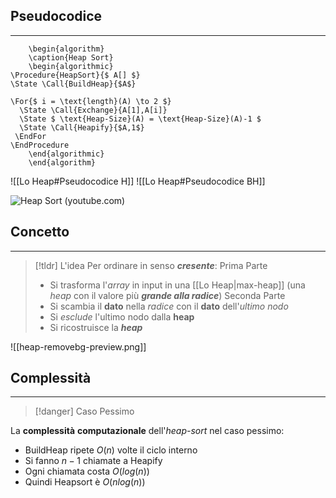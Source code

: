 ## Pseudocodice
---
```pseudo
	\begin{algorithm}
	\caption{Heap Sort}
	\begin{algorithmic}
\Procedure{HeapSort}{$ A[] $}
\State \Call{BuildHeap}{$A$}

\For{$ i = \text{length}(A) \to 2 $}
  \State \Call{Exchange}{A[1],A[i]}
  \State $ \text{Heap-Size}(A) = \text{Heap-Size}(A)-1 $
  \State \Call{Heapify}{$A,1$}
 \EndFor
\EndProcedure
	\end{algorithmic}
	\end{algorithm}
```
![[Lo Heap#Pseudocodice H]]
![[Lo Heap#Pseudocodice BH]]

![Heap Sort (youtube.com)](https://www.youtube.com/watch?v=_bkow6IykGM)

## Concetto
---
>[!tldr] L'idea
>Per ordinare in senso ***cresente***:
>Prima Parte
>- Si trasforma l'*array* in input in una [[Lo Heap|max-heap]] (una *heap* con il valore più ***grande alla radice***)
>Seconda Parte
>- Si scambia il **dato** nella *radice* con il **dato** dell'*ultimo nodo*
>- Si *esclude* l'ultimo nodo dalla **heap**
>- Si ricostruisce la ***heap***

![[heap-removebg-preview.png]]

## Complessità
---
>[!danger] Caso Pessimo

La **complessità** **computazionale** dell'*heap-sort* nel caso pessimo:
- $\text{BuildHeap}$ ripete $O(n)$ volte il ciclo interno
- Si fanno $n-1$ chiamate a $\text{Heapify}$
- Ogni chiamata costa $O(log(n))$
- Quindi $\text{Heapsort}$ è $O(nlog(n))$
